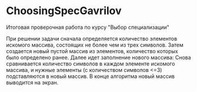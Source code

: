 # ChoosingSpecGavrilov
Итоговая проверочная работа по курсу "Выбор специализации"

При решении задачи сначала определяется количество элементов искомого массива, состоящих не более чем из трех символов.
Затем создается новый пустой массив из элементов, количество которых было определено ранее.
Далее идет заполнение нового массива:
    Снова сравнивается количество символов в каждом элементе искомого массива, и нужные элементы (с количеством символов <=3)
    подставляются в новый массив.
В конце алгоритма новый массив выводится на экран.